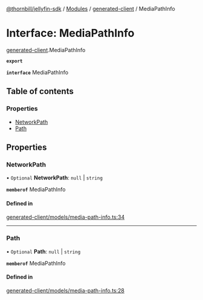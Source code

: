 [@thornbill/jellyfin-sdk](../README.md) / [Modules](../modules.md) / [generated-client](../modules/generated_client.md) / MediaPathInfo

# Interface: MediaPathInfo

[generated-client](../modules/generated_client.md).MediaPathInfo

**`export`**

**`interface`** MediaPathInfo

## Table of contents

### Properties

- [NetworkPath](generated_client.MediaPathInfo.md#networkpath)
- [Path](generated_client.MediaPathInfo.md#path)

## Properties

### NetworkPath

• `Optional` **NetworkPath**: ``null`` \| `string`

**`memberof`** MediaPathInfo

#### Defined in

[generated-client/models/media-path-info.ts:34](https://github.com/thornbill/jellyfin-sdk-typescript/blob/eb13db7/src/generated-client/models/media-path-info.ts#L34)

___

### Path

• `Optional` **Path**: ``null`` \| `string`

**`memberof`** MediaPathInfo

#### Defined in

[generated-client/models/media-path-info.ts:28](https://github.com/thornbill/jellyfin-sdk-typescript/blob/eb13db7/src/generated-client/models/media-path-info.ts#L28)
